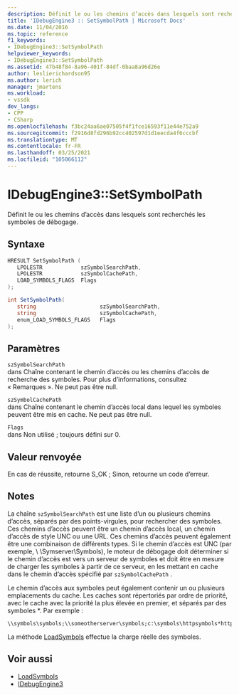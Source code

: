 ```yaml
---
description: Définit le ou les chemins d’accès dans lesquels sont recherchés les symboles de débogage.
title: 'IDebugEngine3 :: SetSymbolPath | Microsoft Docs'
ms.date: 11/04/2016
ms.topic: reference
f1_keywords:
- IDebugEngine3::SetSymbolPath
helpviewer_keywords:
- IDebugEngine3::SetSymbolPath
ms.assetid: 47b48f84-8a96-401f-84df-0baa8a96d26e
author: leslierichardson95
ms.author: lerich
manager: jmartens
ms.workload:
- vssdk
dev_langs:
- CPP
- CSharp
ms.openlocfilehash: f3bc24aa6ae07505f4f1fce16593f11e44e752a9
ms.sourcegitcommit: f2916d8fd296b92cc402597d1d1eecda4f6cccbf
ms.translationtype: MT
ms.contentlocale: fr-FR
ms.lasthandoff: 03/25/2021
ms.locfileid: "105066112"
---
```

# <a name="idebugengine3setsymbolpath"></a>IDebugEngine3::SetSymbolPath
Définit le ou les chemins d’accès dans lesquels sont recherchés les symboles de débogage.

## <a name="syntax"></a>Syntaxe

```cpp
HRESULT SetSymbolPath (
   LPOLESTR            szSymbolSearchPath,
   LPOLESTR            szSymbolCachePath,
   LOAD_SYMBOLS_FLAGS  Flags
);
```

```csharp
int SetSymbolPath(
   string                    szSymbolSearchPath,
   string                    szSymbolCachePath,
   enum_LOAD_SYMBOLS_FLAGS   Flags
);
```

## <a name="parameters"></a>Paramètres

`szSymbolSearchPath`\
dans Chaîne contenant le chemin d’accès ou les chemins d’accès de recherche des symboles. Pour plus d’informations, consultez « Remarques ». Ne peut pas être null.

`szSymbolCachePath`\
dans Chaîne contenant le chemin d’accès local dans lequel les symboles peuvent être mis en cache. Ne peut pas être null.

`Flags`\
dans Non utilisé ; toujours défini sur 0.

## <a name="return-value"></a>Valeur renvoyée
 En cas de réussite, retourne S_OK ; Sinon, retourne un code d’erreur.

## <a name="remarks"></a>Notes
 La chaîne `szSymbolSearchPath` est une liste d’un ou plusieurs chemins d’accès, séparés par des points-virgules, pour rechercher des symboles. Ces chemins d’accès peuvent être un chemin d’accès local, un chemin d’accès de style UNC ou une URL. Ces chemins d’accès peuvent également être une combinaison de différents types. Si le chemin d’accès est UNC (par exemple, \\ \Symserver\Symbols), le moteur de débogage doit déterminer si le chemin d’accès est vers un serveur de symboles et doit être en mesure de charger les symboles à partir de ce serveur, en les mettant en cache dans le chemin d’accès spécifié par `szSymbolCachePath` .

 Le chemin d’accès aux symboles peut également contenir un ou plusieurs emplacements du cache. Les caches sont répertoriés par ordre de priorité, avec le cache avec la priorité la plus élevée en premier, et séparés par des symboles *. Par exemple :

```
\\symbols\symbols;\\someotherserver\symbols;c:\symbols\httpsymbols*https://msdl.microsoft.com
```

 La méthode [LoadSymbols](../../../extensibility/debugger/reference/idebugengine3-loadsymbols.md) effectue la charge réelle des symboles.

## <a name="see-also"></a>Voir aussi
- [LoadSymbols](../../../extensibility/debugger/reference/idebugengine3-loadsymbols.md)
- [IDebugEngine3](../../../extensibility/debugger/reference/idebugengine3.md)
